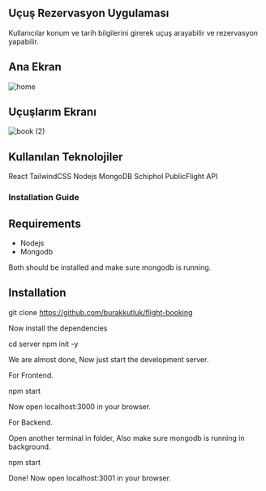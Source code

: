 ## Uçuş Rezervasyon Uygulaması 
Kullanıcılar konum ve tarih bilgilerini girerek uçuş arayabilir ve rezervasyon yapabilir.

## Ana Ekran
![home](https://github.com/user-attachments/assets/14f143ea-4f1d-4ec7-a2a4-08659317ef39)

## Uçuşlarım Ekranı
![book (2)](https://github.com/user-attachments/assets/e43b7fe9-c281-462d-969f-ee0796b19123)

## Kullanılan Teknolojiler
React TailwindCSS Nodejs MongoDB Schiphol PublicFlight API

### Installation Guide

## Requirements
* Nodejs
* Mongodb 

Both should be installed and make sure mongodb is running.

## Installation

git clone https://github.com/burakkutluk/flight-booking

Now install the dependencies

cd server
npm init -y

We are almost done, Now just start the development server.

For Frontend.

npm start

Now open localhost:3000 in your browser.

For Backend.

Open another terminal in folder, Also make sure mongodb is running in background.

npm start

Done! Now open localhost:3001 in your browser.

